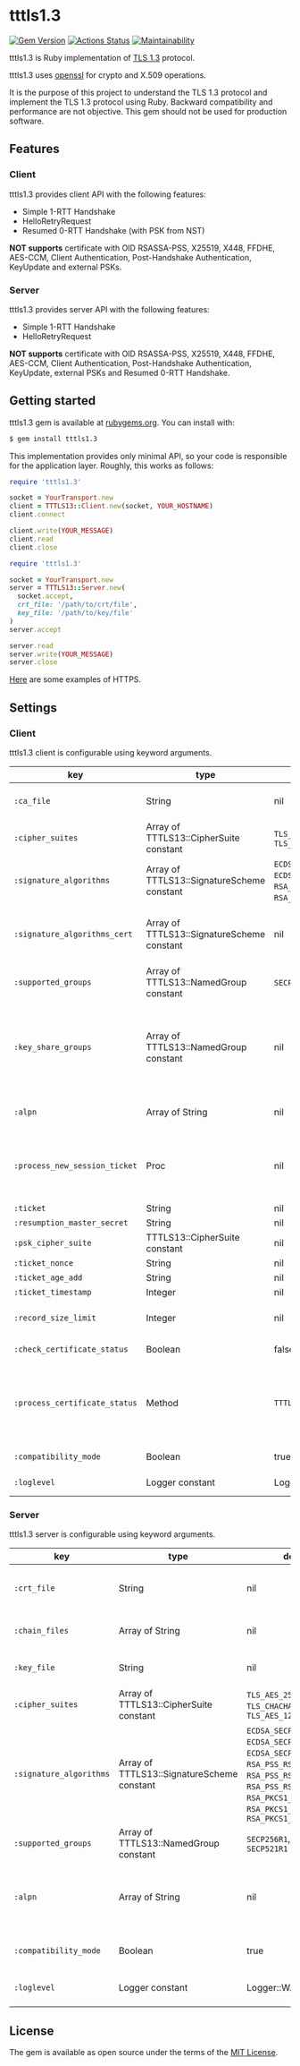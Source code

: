 # tttls1.3

[![Gem Version](https://badge.fury.io/rb/tttls1.3.svg)](https://badge.fury.io/rb/tttls1.3)
[![Actions Status](https://github.com/thekuwayama/tttls1.3/workflows/workflow/badge.svg)](https://github.com/thekuwayama/tttls1.3/actions?query=workflow=.github/workflows/main.yml)
[![Maintainability](https://api.codeclimate.com/v1/badges/47f3c267d9cfd2c8e388/maintainability)](https://codeclimate.com/github/thekuwayama/tttls1.3/maintainability)

tttls1.3 is Ruby implementation of [TLS 1.3](https://tools.ietf.org/html/rfc8446) protocol.

tttls1.3 uses [openssl](https://github.com/ruby/openssl) for crypto and X.509 operations.

It is the purpose of this project to understand the TLS 1.3 protocol and implement the TLS 1.3 protocol using Ruby.
Backward compatibility and performance are not objective.
This gem should not be used for production software.


## Features

### Client

tttls1.3 provides client API with the following features:

* Simple 1-RTT Handshake
* HelloRetryRequest
* Resumed 0-RTT Handshake (with PSK from NST)

**NOT supports** certificate with OID RSASSA-PSS, X25519, X448, FFDHE, AES-CCM, Client Authentication, Post-Handshake Authentication, KeyUpdate and external PSKs.

### Server

tttls1.3 provides server API with the following features:

* Simple 1-RTT Handshake
* HelloRetryRequest

**NOT supports** certificate with OID RSASSA-PSS, X25519, X448, FFDHE, AES-CCM, Client Authentication, Post-Handshake Authentication, KeyUpdate, external PSKs and Resumed 0-RTT Handshake.


## Getting started

tttls1.3 gem is available at [rubygems.org](https://rubygems.org/gems/tttls1.3). You can install with:

```bash
$ gem install tttls1.3
```

This implementation provides only minimal API, so your code is responsible for the application layer.
Roughly, this works as follows:

```ruby
require 'tttls1.3'

socket = YourTransport.new
client = TTTLS13::Client.new(socket, YOUR_HOSTNAME)
client.connect

client.write(YOUR_MESSAGE)
client.read
client.close
```

```ruby
require 'tttls1.3'

socket = YourTransport.new
server = TTTLS13::Server.new(
  socket.accept,
  crt_file: '/path/to/crt/file',
  key_file: '/path/to/key/file'
)
server.accept

server.read
server.write(YOUR_MESSAGE)
server.close
```

[Here](https://github.com/thekuwayama/tttls1.3/tree/master/example) are some examples of HTTPS.


## Settings

### Client

tttls1.3 client is configurable using keyword arguments.

| key | type | default value | description |
|-----|------|---------------|-------------|
| `:ca_file` | String | nil | Path to the additional root CA certificate files. If not needed to add, set nil. |
| `:cipher_suites` | Array of TTTLS13::CipherSuite constant | `TLS_AES_256_GCM_SHA384`, `TLS_CHACHA20_POLY1305_SHA256`, `TLS_AES_128_GCM_SHA256` | List of cipher suites offered in ClientHello. |
| `:signature_algorithms` | Array of TTTLS13::SignatureScheme constant | `ECDSA_SECP256R1_SHA256`, `ECDSA_SECP384R1_SHA384`, `ECDSA_SECP521R1_SHA512`, `RSA_PSS_RSAE_SHA256`, `RSA_PSS_RSAE_SHA384`, `RSA_PSS_RSAE_SHA512`, `RSA_PKCS1_SHA256`, `RSA_PKCS1_SHA384`, `RSA_PKCS1_SHA512` | List of signature algorithms offered in ClientHello extensions. |
| `:signature_algorithms_cert` | Array of TTTLS13::SignatureScheme constant | nil | List of certificate signature algorithms offered in ClientHello extensions. You can set this to signal the difference between the signature algorithm and `:signature_algorithms`. |
| `:supported_groups` | Array of TTTLS13::NamedGroup constant | `SECP256R1`, `SECP384R1`, `SECP521R1` | List of named groups offered in ClientHello extensions. |
| `:key_share_groups` | Array of TTTLS13::NamedGroup constant | nil | List of named groups offered in KeyShareClientHello. In default, KeyShareClientHello has only a KeyShareEntry of most preferred named group in `:supported_groups`. You can set this to send KeyShareClientHello that has multiple KeyShareEntry. |
| `:alpn` | Array of String | nil | List of application protocols offered in ClientHello extensions. If not needed to be present, set nil. |
| `:process_new_session_ticket` | Proc | nil | Proc that processes received NewSessionTicket. Its 3 arguments are TTTLS13::Message::NewSessionTicket, resumption master secret and cipher suite. If not needed to process NewSessionTicket, set nil. |
| `:ticket` | String | nil | The ticket for PSK. |
| `:resumption_master_secret` | String | nil | The resumption master secret. |
| `:psk_cipher_suite` | TTTLS13::CipherSuite constant | nil | The cipher suite for PSK. |
| `:ticket_nonce` | String | nil | The ticket\_nonce for PSK. |
| `:ticket_age_add` | String | nil | The ticket\_age\_add for PSK. |
| `:ticket_timestamp` | Integer | nil | The ticket\_timestamp for PSK. |
| `:record_size_limit` | Integer | nil | The record\_size\_limit offerd in ClientHello extensions. If not needed to be present, set nil. |
| `:check_certificate_status` | Boolean | false | If needed to check certificate status, set true. |
| `:process_certificate_status` | Method | `TTTLS13::Client.method(:softfail_check_certificate_status)` | Method(or Proc) that checks received OCSPResponse. Its 3 arguments are OpenSSL::OCSP::Response, end-entity certificate(OpenSSL::X509::Certificate) and certificates chain(Array of Certificate) used for verification and it returns Boolean. |
| `:compatibility_mode` | Boolean | true | If needed to send ChangeCipherSpec, set true. |
| `:loglevel` | Logger constant | Logger::WARN | If needed to print verbose, set Logger::DEBUG. |


### Server

tttls1.3 server is configurable using keyword arguments.

| key | type | default value | description |
|-----|------|---------------|-------------|
| `:crt_file` | String | nil | Path to the certificate file. This is a required setting. |
| `:chain_files` | Array of String | nil | Paths to the itermediate certificate files. |
| `:key_file` | String | nil | Path to the private key file. This is a required setting. |
| `:cipher_suites` | Array of TTTLS13::CipherSuite constant | `TLS_AES_256_GCM_SHA384`, `TLS_CHACHA20_POLY1305_SHA256`, `TLS_AES_128_GCM_SHA256` | List of supported cipher suites. |
| `:signature_algorithms` | Array of TTTLS13::SignatureScheme constant | `ECDSA_SECP256R1_SHA256`, `ECDSA_SECP384R1_SHA384`, `ECDSA_SECP521R1_SHA512`, `RSA_PSS_RSAE_SHA256`, `RSA_PSS_RSAE_SHA384`, `RSA_PSS_RSAE_SHA512`, `RSA_PKCS1_SHA256`, `RSA_PKCS1_SHA384`, `RSA_PKCS1_SHA512` | List of supported signature algorithms. |
| `:supported_groups` | Array of TTTLS13::NamedGroup constant | `SECP256R1`, `SECP384R1`, `SECP521R1` | List of supported named groups. |
| `:alpn` | Array of String | nil | List of supported application protocols. If not needed to check this extension, set nil. |
| `:compatibility_mode` | Boolean | true | If needed to send ChangeCipherSpec, set true. |
| `:loglevel` | Logger constant | Logger::WARN | If needed to print verbose, set Logger::DEBUG. |


## License

The gem is available as open source under the terms of the [MIT License](http://opensource.org/licenses/MIT).
